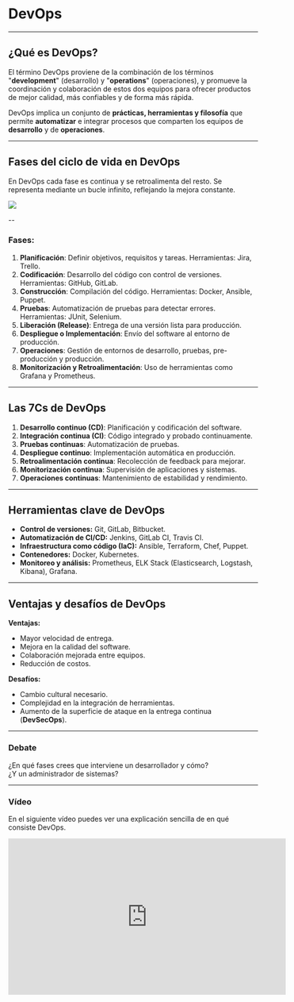 <!-- .slide: data-background="#2C3E50" -->
# DevOps

---

## ¿Qué es DevOps?

El término DevOps proviene de la combinación de los términos "**development**" (desarrollo) y "**operations**" (operaciones), y promueve la coordinación y colaboración de estos dos equipos para ofrecer productos de mejor calidad, más confiables y de forma más rápida.


DevOps implica un conjunto de **prácticas, herramientas y filosofía** que permite **automatizar** e integrar procesos que comparten los equipos de **desarrollo** y de **operaciones**.

---

## Fases del ciclo de vida en DevOps

En DevOps cada fase es continua y se retroalimenta del resto. Se representa mediante un bucle infinito, reflejando la mejora constante.

![](img/devopsJ.png)

--

### Fases:

1. **Planificación**: Definir objetivos, requisitos y tareas. Herramientas: Jira, Trello.
2. **Codificación**: Desarrollo del código con control de versiones. Herramientas: GitHub, GitLab.
3. **Construcción**: Compilación del código. Herramientas: Docker, Ansible, Puppet.
4. **Pruebas**: Automatización de pruebas para detectar errores. Herramientas: JUnit, Selenium.
5. **Liberación (Release)**: Entrega de una versión lista para producción.
6. **Despliegue o Implementación**: Envío del software al entorno de producción.
7. **Operaciones**: Gestión de entornos de desarrollo, pruebas, pre-producción y producción.
8. **Monitorización y Retroalimentación**: Uso de herramientas como Grafana y Prometheus.

---

## Las 7Cs de DevOps

1. **Desarrollo continuo (CD)**: Planificación y codificación del software.
2. **Integración continua (CI)**: Código integrado y probado continuamente.
3. **Pruebas continuas**: Automatización de pruebas.
4. **Despliegue continuo**: Implementación automática en producción.
5. **Retroalimentación continua**: Recolección de feedback para mejorar.
6. **Monitorización continua**: Supervisión de aplicaciones y sistemas.
7. **Operaciones continuas**: Mantenimiento de estabilidad y rendimiento.

---

## Herramientas clave de DevOps

- **Control de versiones:** Git, GitLab, Bitbucket.
- **Automatización de CI/CD:** Jenkins, GitLab CI, Travis CI.
- **Infraestructura como código (IaC):** Ansible, Terraform, Chef, Puppet.
- **Contenedores:** Docker, Kubernetes.
- **Monitoreo y análisis:** Prometheus, ELK Stack (Elasticsearch, Logstash, Kibana), Grafana.

---

## Ventajas y desafíos de DevOps

**Ventajas:**
- Mayor velocidad de entrega.
- Mejora en la calidad del software.
- Colaboración mejorada entre equipos.
- Reducción de costos.

**Desafíos:**
- Cambio cultural necesario.
- Complejidad en la integración de herramientas.
- Aumento de la superficie de ataque en la entrega continua (**DevSecOps**).

---

### Debate

¿En qué fases crees que interviene un desarrollador y cómo?  
¿Y un administrador de sistemas?

---

### Vídeo

En el siguiente vídeo puedes ver una explicación sencilla de en qué consiste DevOps.

<iframe width="560" height="315" src="https://www.youtube.com/embed/_I94-tJlovg?si=SrQkGhifcU9DlvY8"" frameborder="0" allowfullscreen></iframe>
